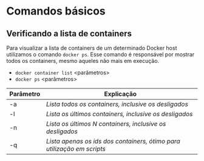# Comandos básicos

## Verificando a lista de containers

Para visualizar a lista de containers de um determinado Docker host utilizamos o comando ```docker ps```.
Esse comando é responsável por mostrar todos os containers, mesmo aqueles não mais em execução.

- ``` docker container list ``` <parâmetros>  
- ``` docker ps ``` <parâmetros>

| Parâmetro        | Explicação      | 
| ------|-----|
| -a  	| *Lista todos os containers, inclusive os desligados*      |
| -l  	| *Lista os últimos containers, inclusive os desligados*    |
| -n  	| *Lista os últimos N containers, inclusive os desligados*  |
| -q  	| *Lista apenas os ids dos containers, ótimo para utilização em scripts*  |

